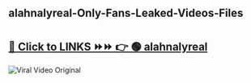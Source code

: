 
 ## alahnalyreal-Only-Fans-Leaked-Videos-Files

# <h2><a href="https://mediaupload.pro?alahnalyreal">🔗 Click to LINKS ⏩⏩ 👉 🟢 alahnalyreal </a></h2>

<a href="https://mediaupload.pro?alahnalyreal" rel="nofollow" data-target="animated-image.originalLink"><img src="https://i.ibb.co.com/xMMVF88/686577567.gif" alt="Viral Video Original" style="max-width: 100%; display: inline-block;" data-target="animated-image.originalImage"></a>